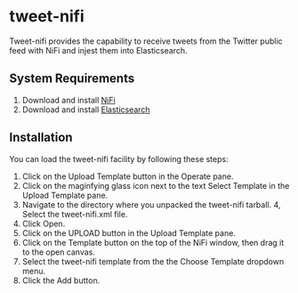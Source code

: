 # tweet-nifi

Tweet-nifi provides the capability to receive tweets from the Twitter public feed with NiFi and injest them into Elasticsearch.

## System Requirements

1. Download and install [NiFi](https://nifi.apache.org/download.html)
2. Download and install [Elasticsearch](https://www.elastic.co/downloads/elasticsearch)

## Installation

You can load the tweet-nifi facility by following these steps:

1. Click on the Upload Template button in the Operate pane.
2. Click on the maginfying glass icon next to the text Select Template in the Upload Template pane.
3. Navigate to the directory where you unpacked the tweet-nifi tarball. 4, Select the tweet-nifi.xml file.
4. Click Open.
5. Click on the UPLOAD button in the Upload Template pane.
6. Click on the Template button on the top of the NiFi window, then drag it to the open canvas.
7. Select the tweet-nifi template from the the Choose Template dropdown menu.
8. Click the Add button.
